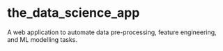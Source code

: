# the_data_science_app
A web application to automate data pre-processing, feature engineering, and ML modelling tasks. 
